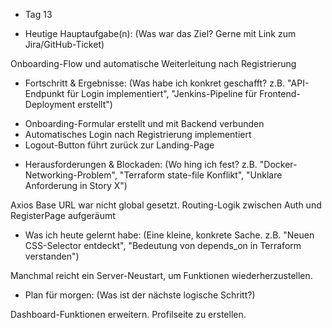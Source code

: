 * Tag 13

* Heutige Hauptaufgabe(n): (Was war das Ziel? Gerne mit Link zum Jira/GitHub-Ticket)

Onboarding-Flow und automatische Weiterleitung nach Registrierung

* Fortschritt & Ergebnisse: (Was habe ich konkret geschafft? z.B. "API-Endpunkt für Login implementiert", "Jenkins-Pipeline für Frontend-Deployment erstellt")

- Onboarding-Formular erstellt und mit Backend verbunden
- Automatisches Login nach Registrierung implementiert
- Logout-Button führt zurück zur Landing-Page

* Herausforderungen & Blockaden: (Wo hing ich fest? z.B. "Docker-Networking-Problem", "Terraform state-file Konflikt", "Unklare Anforderung in Story X")

Axios Base URL war nicht global gesetzt. Routing-Logik zwischen Auth und RegisterPage aufgeräumt

* Was ich heute gelernt habe: (Eine kleine, konkrete Sache. z.B. "Neuen CSS-Selector entdeckt", "Bedeutung von depends_on in Terraform verstanden")

Manchmal reicht ein Server-Neustart, um Funktionen wiederherzustellen.


* Plan für morgen: (Was ist der nächste logische Schritt?)

Dashboard-Funktionen erweitern. Profilseite zu erstellen.